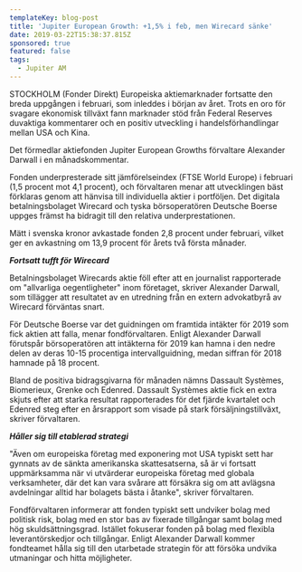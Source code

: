 ```yaml
---
templateKey: blog-post
title: 'Jupiter European Growth: +1,5% i feb, men Wirecard sänke'
date: 2019-03-22T15:38:37.815Z
sponsored: true
featured: false
tags:
  - Jupiter AM
---
```

STOCKHOLM (Fonder Direkt) Europeiska aktiemarknader fortsatte den breda uppgången i februari, som inleddes i början av året. Trots en oro för svagare ekonomisk tillväxt fann marknader stöd från Federal Reserves duvaktiga kommentarer och en positiv utveckling i handelsförhandlingar mellan USA och Kina.



Det förmedlar aktiefonden Jupiter European Growths förvaltare Alexander Darwall i en månadskommentar.



Fonden underpresterade sitt jämförelseindex (FTSE World Europe) i februari (1,5 procent mot 4,1 procent), och förvaltaren menar att utvecklingen bäst förklaras genom att hänvisa till individuella aktier i portföljen. Det digitala betalningsbolaget Wirecard och tyska börsoperatören Deutsche Boerse uppges främst ha bidragit till den relativa underprestationen.



Mätt i svenska kronor avkastade fonden 2,8 procent under februari, vilket ger en avkastning om 13,9 procent för årets två första månader.



**_Fortsatt tufft för Wirecard_**



Betalningsbolaget Wirecards aktie föll efter att en journalist rapporterade om "allvarliga oegentligheter" inom företaget, skriver Alexander Darwall, som tillägger att resultatet av en utredning från en extern advokatbyrå av Wirecard förväntas snart.



För Deutsche Boerse var det guidningen om framtida intäkter för 2019 som fick aktien att falla, menar fondförvaltaren. Enligt Alexander Darwall förutspår börsoperatören att intäkterna för 2019 kan hamna i den nedre delen av deras 10-15 procentiga intervallguidning, medan siffran för 2018 hamnade på 18 procent.



Bland de positiva bidragsgivarna för månaden nämns Dassault Systèmes, Biomerieux, Grenke och Edenred. Dassault Systèmes aktie fick en extra skjuts efter att starka resultat rapporterades för det fjärde kvartalet och Edenred steg efter en årsrapport som visade på stark försäljningstillväxt, skriver förvaltaren.



**_Håller sig till etablerad strategi_**



"Även om europeiska företag med exponering mot USA typiskt sett har gynnats av de sänkta amerikanska skattesatserna, så är vi fortsatt uppmärksamma när vi utvärderar europeiska företag med globala verksamheter, där det kan vara svårare att försäkra sig om att avlägsna avdelningar alltid har bolagets bästa i åtanke", skriver förvaltaren.



Fondförvaltaren informerar att fonden typiskt sett undviker bolag med politisk risk, bolag med en stor bas av fixerade tillgångar samt bolag med hög skuldsättningsgrad. Istället fokuserar fonden på bolag med flexibla leverantörskedjor och tillgångar. Enligt Alexander Darwall kommer fondteamet hålla sig till den utarbetade strategin för att försöka undvika utmaningar och hitta möjligheter.
